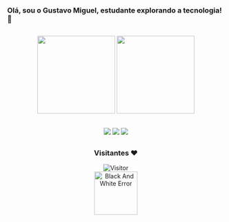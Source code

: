 ### Olá, sou o Gustavo Miguel, estudante explorando a tecnologia! 👋

##
<div align="center">
  <a href="https://github.com/gugamh"></a>
  <img height="180em" src="https://github-readme-stats.vercel.app/api?username=gugamh&show_icons=true&theme=dark&include_all_commits=true&count_private=true"/>
  <img height="180em" src="https://github-readme-stats.vercel.app/api/top-langs/?username=gugamh&layout=compact&langs_count=7&theme=dark"/>
</div>

##
<div align="center">
<a href = "mailto:gustavo.miguel2005@hotmail.com"><img src="https://img.shields.io/badge/-Gmail-%23333?style=for-the-badge&logo=gmail&logoColor=white" target="_blank"></a>
<a href = "https://www.instagram.com/gugamh/"><img src="https://img.shields.io/badge/Instagram-E4405F?style=for-the-badge&logo=instagram&logoColor=white" target="_blank"></a> 
<a href="https://www.linkedin.com/in/gustavo-miguel-75b509215/" target="_blank"><img src="https://img.shields.io/badge/-LinkedIn-%230077B5?style=for-the-badge&logo=linkedin&logoColor=white" target="_blank"></a>
</div>

##
<div align="center">
  <h3>Visitantes ❤️</h3> 
   <img src="https://profile-counter.glitch.me/gugamh/count.svg" alt="Visitor" title="Visitor"/></br>
   <img src="https://media.giphy.com/media/8C1TDrTSQ1RxiqRFEQ/giphy.gif" alt="Black And White Error" width="100" height="100" frameBorder="0" class="giphy-embed">
  
 </div>
